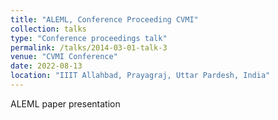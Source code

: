 ```yaml
---
title: "ALEML, Conference Proceeding CVMI"
collection: talks
type: "Conference proceedings talk"
permalink: /talks/2014-03-01-talk-3
venue: "CVMI Conference"
date: 2022-08-13
location: "IIIT Allahbad, Prayagraj, Uttar Pardesh, India"
---
```


ALEML paper presentation
